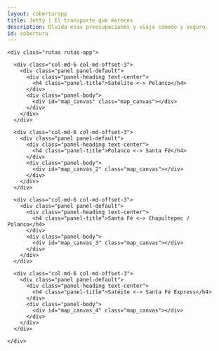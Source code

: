 ```yaml
---
layout: coberturapp
title: Jetty | El transporte que mereces
description: Olvida esas preocupaciones y viaja cómodo y seguro.
id: cobertura
---
```


<div class="container cobertura">
  <div class="row">

    <div class="rutas rutas-app">

      <div class="col-md-6 col-md-offset-3">
        <div class="panel panel-default">
          <div class="panel-heading text-center">
            <h4 class="panel-title">Satélite <-> Polanco</h4>
          </div>
          <div class="panel-body">
            <div id="map_canvas" class="map_canvas"></div>
          </div>
        </div>
      </div>

      <div class="col-md-6 col-md-offset-3">
        <div class="panel panel-default">
          <div class="panel-heading text-center">
            <h4 class="panel-title">Polanco <-> Santa Fé</h4>
          </div>
          <div class="panel-body">
            <div id="map_canvas_2" class="map_canvas"></div>
          </div>
        </div>
      </div>

      <div class="col-md-6 col-md-offset-3">
        <div class="panel panel-default">
          <div class="panel-heading text-center">
            <h4 class="panel-title">Santa Fé <-> Chapultepec / Polanco</h4>
          </div>
          <div class="panel-body">
            <div id="map_canvas_3" class="map_canvas"></div>
          </div>
        </div>
      </div>

      <div class="col-md-6 col-md-offset-3">
        <div class="panel panel-default">
          <div class="panel-heading text-center">
            <h4 class="panel-title">Satéite <-> Santa Fé Express</h4>
          </div>
          <div class="panel-body">
            <div id="map_canvas_4" class="map_canvas"></div>
          </div>
        </div>
      </div>

    </div>

  </div>
</div>

